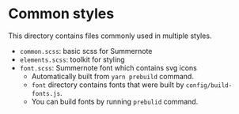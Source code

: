 Common styles
=============

This directory contains files commonly used in multiple styles.

 - `common.scss`: basic scss for Summernote 
 - `elements.scss`: toolkit for styling
 - `font.scss`: Summernote font which contains svg icons
   - Automatically built from `yarn prebuild` command.
   - `font` directory contains fonts that were built by `config/build-fonts.js`.
   - You can build fonts by running `prebulid` command.
